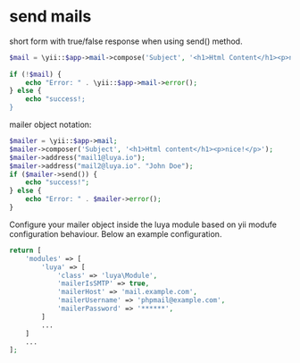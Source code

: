 send mails
===========

short form with true/false response when using send() method.

```php
$mail = \yii::$app->mail->compose('Subject', '<h1>Html Content</h1><p>nice!</p>')->address('recipient@luya.io')->send();
 
if (!$mail) {
	echo "Error: " . \yii::$app->mail->error();
} else {
	echo "success!;
}
```

mailer object notation:

```php
$mailer = \yii::$app->mail;
$mailer->composer('Subject', '<h1>Html content</h1><p>nice!</p>');
$mailer->address("mail1@luya.io");
$mailer->address("mail2@luya.io". "John Doe");
if ($mailer->send()) {
	echo "success!";
} else {
	echo "Error: " . $mailer->error();
}
```

Configure your mailer object inside the luya module based on yii modufe configuration behaviour. Below an example configuration.

```php
return [
	'modules' => [
		'luya' => [
			'class' => 'luya\Module',
			'mailerIsSMTP' => true,
			'mailerHost' => 'mail.example.com',
			'mailerUsername' => 'phpmail@example.com',
			'mailerPassword' => '******',
		]
		...
	]
	...
];
```